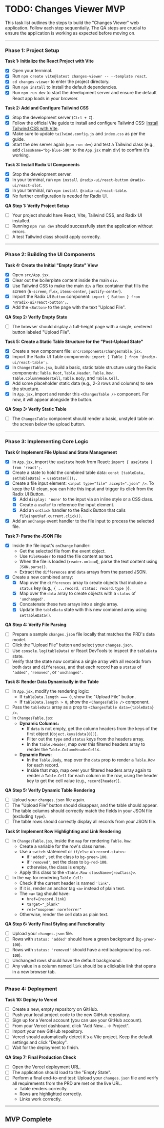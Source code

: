 # TODO: Changes Viewer MVP

This task list outlines the steps to build the "Changes Viewer" web application. Follow each step sequentially. The QA steps are crucial to ensure the application is working as expected before moving on.

---

### Phase 1: Project Setup

**Task 1: Initialize the React Project with Vite**
- [x] Open your terminal.
- [x] Run `npm create vite@latest changes-viewer -- --template react`.
- [x] `cd changes-viewer` to enter the project directory.
- [x] Run `npm install` to install the default dependencies.
- [x] Run `npm run dev` to start the development server and ensure the default React app loads in your browser.

**Task 2: Add and Configure Tailwind CSS**
- [x] Stop the development server (`Ctrl + C`).
- [x] Follow the official Vite guide to install and configure Tailwind CSS: [Install Tailwind CSS with Vite](https://tailwindcss.com/docs/guides/vite).
- [x] Make sure to update `tailwind.config.js` and `index.css` as per the guide.
- [x] Start the dev server again (`npm run dev`) and test a Tailwind class (e.g., add `className="bg-blue-500"` to the `App.jsx` main div) to confirm it's working.

**Task 3: Install Radix UI Components**
- [x] Stop the development server.
- [x] In your terminal, run `npm install @radix-ui/react-button @radix-ui/react-slot`.
- [x] In your terminal, run `npm install @radix-ui/react-table`.
- [x] No further configuration is needed for Radix UI.

**QA Step 1: Verify Project Setup**
- [ ] Your project should have React, Vite, Tailwind CSS, and Radix UI installed.
- [ ] Running `npm run dev` should successfully start the application without errors.
- [ ] A test Tailwind class should apply correctly.

---

### Phase 2: Building the UI Components

**Task 4: Create the Initial "Empty State" View**
- [x] Open `src/App.jsx`.
- [x] Clear out the boilerplate content inside the main `div`.
- [x] Use Tailwind CSS to make the main `div` a flex container that fills the screen (`h-screen`, `flex`, `items-center`, `justify-center`).
- [x] Import the Radix UI `Button` component: `import { Button } from '@radix-ui/react-button';`.
- [x] Add the `<Button>` to the page with the text "Upload File".

**QA Step 2: Verify Empty State**
- [ ] The browser should display a full-height page with a single, centered button labeled "Upload File".

**Task 5: Create a Static Table Structure for the "Post-Upload State"**
- [x] Create a new component file: `src/components/ChangesTable.jsx`.
- [x] Import the Radix UI Table components: `import { Table } from '@radix-ui/react-table';`.
- [x] In `ChangesTable.jsx`, build a basic, static table structure using the Radix components: `Table.Root`, `Table.Header`, `Table.Row`, `Table.ColumnHeaderCell`, `Table.Body`, and `Table.Cell`.
- [x] Add some placeholder static data (e.g., 2-3 rows and columns) to see the structure.
- [x] In `App.jsx`, import and render this `<ChangesTable />` component. For now, it will appear alongside the button.

**QA Step 3: Verify Static Table**
- [ ] The `ChangesTable` component should render a basic, unstyled table on the screen below the upload button.

---

### Phase 3: Implementing Core Logic

**Task 6: Implement File Upload and State Management**
- [x] In `App.jsx`, import the `useState` hook from React: `import { useState } from 'react';`.
- [x] Create a state to hold the combined table data: `const [tableData, setTableData] = useState([]);`.
- [x] Create a file input element: `<input type="file" accept=".json" />`. To keep the UI clean, you can hide this input and trigger its click from the Radix UI Button.
    - [x] Add `display: 'none'` to the input via an inline style or a CSS class.
    - [x] Create a `useRef` to reference the input element.
    - [x] Add an `onClick` handler to the Radix Button that calls `fileInputRef.current.click()`.
- [x] Add an `onChange` event handler to the file input to process the selected file.

**Task 7: Parse the JSON File**
- [x] Inside the file input's `onChange` handler:
    - Get the selected file from the event object.
    - Use `FileReader` to read the file content as text.
    - When the file is loaded (`reader.onload`), parse the text content using `JSON.parse()`.
    - Extract the `differences` and `data` arrays from the parsed JSON.
- [x] Create a new combined array:
    - [x] Map over the `differences` array to create objects that include a `status` key (e.g., `{ ...record, status: record.type }`).
    - [x] Map over the `data` array to create objects with a `status` of `'unchanged'`.
    - [x] Concatenate these two arrays into a single array.
    - [x] Update the `tableData` state with this new combined array using `setTableData()`.

**QA Step 4: Verify File Parsing**
- [ ] Prepare a sample `changes.json` file locally that matches the PRD's data model.
- [ ] Click the "Upload File" button and select your `changes.json`.
- [ ] Use `console.log(tableData)` or React DevTools to inspect the `tableData` state.
- [ ] Verify that the state now contains a single array with all records from both `data` and `differences`, and that each record has a `status` of `'added'`, `'removed'`, or `'unchanged'`.

**Task 8: Render Data Dynamically in the Table**
- [ ] In `App.jsx`, modify the rendering logic:
    - If `tableData.length === 0`, show the "Upload File" button.
    - If `tableData.length > 0`, show the `<ChangesTable />` component.
- [ ] Pass the `tableData` array as a prop to `<ChangesTable data={tableData} />`.
- [ ] In `ChangesTable.jsx`:
    - **Dynamic Columns:**
        - If `data` is not empty, get the column headers from the keys of the first object (`Object.keys(data[0])`).
        - Filter out the `type` and `status` keys from the headers array.
        - In the `Table.Header`, map over this filtered headers array to render the `Table.ColumnHeaderCell`s.
    - **Dynamic Rows:**
        - In the `Table.Body`, map over the `data` prop to render a `Table.Row` for each record.
        - Inside that map, map over your filtered headers array again to render a `Table.Cell` for each column in the row, using the header key to get the cell value (e.g., `record[header]`).

**QA Step 5: Verify Dynamic Table Rendering**
- [ ] Upload your `changes.json` file again.
- [ ] The "Upload File" button should disappear, and the table should appear.
- [ ] The table columns should correctly match the fields in your JSON file (excluding `type`).
- [ ] The table rows should correctly display all records from your JSON file.

**Task 9: Implement Row Highlighting and Link Rendering**
- [ ] In `ChangesTable.jsx`, inside the `map` for rendering `Table.Row`:
    - Create a variable for the row's class name.
    - Use a `switch` statement or `if/else` on `record.status`:
        - if `'added'`, set the class to `bg-green-100`.
        - if `'removed'`, set the class to `bg-red-100`.
        - otherwise, the class is empty.
    - Apply this class to the `<Table.Row className={rowClass}>`.
- [ ] In the `map` for rendering `Table.Cell`:
    - Check if the current header is named `'link'`.
    - If it is, render an anchor tag `<a>` instead of plain text.
    - The `<a>` tag should have:
        - `href={record.link}`
        - `target="_blank"`
        - `rel="noopener noreferrer"`
    - Otherwise, render the cell data as plain text.

**QA Step 6: Verify Final Styling and Functionality**
- [ ] Upload your `changes.json` file.
- [ ] Rows with `status: 'added'` should have a green background (`bg-green-100`).
- [ ] Rows with `status: 'removed'` should have a red background (`bg-red-100`).
- [ ] Unchanged rows should have the default background.
- [ ] Any value in a column named `link` should be a clickable link that opens in a new browser tab.

---

### Phase 4: Deployment

**Task 10: Deploy to Vercel**
- [ ] Create a new, empty repository on GitHub.
- [ ] Push your local project code to the new GitHub repository.
- [ ] Sign up for a Vercel account (you can use your GitHub account).
- [ ] From your Vercel dashboard, click "Add New... -> Project".
- [ ] Import your new GitHub repository.
- [ ] Vercel should automatically detect it's a Vite project. Keep the default settings and click "Deploy".
- [ ] Wait for the deployment to finish.

**QA Step 7: Final Production Check**
- [ ] Open the Vercel deployment URL.
- [ ] The application should load to the "Empty State".
- [ ] Perform a final end-to-end test: Upload your `changes.json` file and verify all requirements from the PRD are met on the live URL.
    - Table renders correctly.
    - Rows are highlighted correctly.
    - Links work correctly.

---
**MVP Complete**
---
